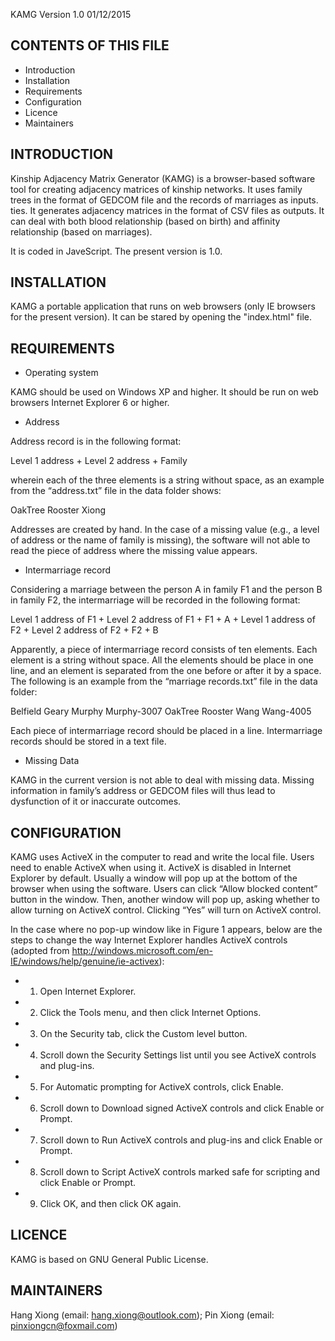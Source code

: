 KAMG Version 1.0 01/12/2015

CONTENTS OF THIS FILE
---------------------
 * Introduction
 * Installation
 * Requirements
 * Configuration
 * Licence
 * Maintainers


INTRODUCTION
--------------
Kinship Adjacency Matrix Generator (KAMG) is a browser-based software tool for creating adjacency matrices of kinship networks. It uses family trees in the format of GEDCOM file and the records of marriages as inputs. ties. It generates adjacency matrices in the format of CSV files as outputs. It can deal with both blood relationship (based on birth) and affinity relationship (based on marriages).

It is coded in JaveScript. The present version is 1.0. 


INSTALLATION
--------------
KAMG a portable application that runs on web browsers (only IE browsers for the present version). It can be stared by opening the "index.html" file.


REQUIREMENTS
--------------
- Operating system

KAMG should be used on Windows XP and higher. It should be run on web browsers Internet Explorer 6 or higher.

- Address

Address record is in the following format:

Level 1 address + Level 2 address + Family

wherein each of the three elements is a string without space, as an example from the “address.txt” file in the data folder shows:

OakTree Rooster Xiong

Addresses are created by hand. In the case of a missing value (e.g., a level of address or the name of family is missing), the software will not able to read the piece of address where the missing value appears.

- Intermarriage record

Considering a marriage between the person A in family F1 and the person B in family F2, the intermarriage will be recorded in the following format:

Level 1 address of F1 + Level 2 address of F1 + F1 + A + Level 1 address of F2 + Level 2 address of F2 + F2 + B

Apparently, a piece of intermarriage record consists of ten elements. Each element is a string without space. All the elements should be place in one line, and an element is separated from the one before or after it by a space. The following is an example from the “marriage records.txt” file in the data folder:

Belfield Geary Murphy Murphy-3007 OakTree Rooster Wang Wang-4005

Each piece of intermarriage record should be placed in a line. Intermarriage records should be stored in a text file. 

- Missing Data

KAMG in the current version is not able to deal with missing data. Missing information in family’s address or GEDCOM files will thus lead to dysfunction of it or inaccurate outcomes. 


CONFIGURATION
--------------
KAMG uses ActiveX in the computer to read and write the local file. Users need to enable ActiveX when using it. ActiveX is disabled in Internet Explorer by default. Usually a window will pop up at the bottom of the browser when using the software. Users can click “Allow blocked content” button in the window. Then, another window will pop up, asking whether to allow turning on ActiveX control. Clicking “Yes” will turn on ActiveX control.

In the case where no pop-up window like in Figure 1 appears, below are the steps to change the way Internet Explorer handles ActiveX controls (adopted from http://windows.microsoft.com/en-IE/windows/help/genuine/ie-activex):
- 1.	Open Internet Explorer.
- 2.	Click the Tools menu, and then click Internet Options.
- 3.	On the Security tab, click the Custom level button.
- 4.	Scroll down the Security Settings list until you see ActiveX controls and plug-ins.
- 5.	For Automatic prompting for ActiveX controls, click Enable.
- 6.	Scroll down to Download signed ActiveX controls and click Enable or Prompt.
- 7.	Scroll down to Run ActiveX controls and plug-ins and click Enable or Prompt.
- 8.	Scroll down to Script ActiveX controls marked safe for scripting and click Enable or Prompt.
- 9.	Click OK, and then click OK again.


LICENCE
--------------
KAMG is based on GNU General Public License.


MAINTAINERS
--------------
Hang Xiong (email: hang.xiong@outlook.com); 
Pin Xiong (email: pinxiongcn@foxmail.com) 
